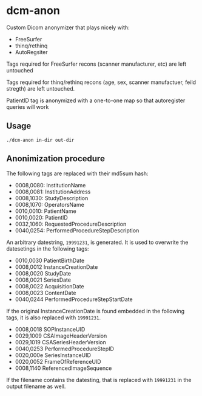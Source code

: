 # dcm-anon

Custom Dicom anonymizer that plays nicely with:
- FreeSurfer
- thinq/rethinq
- AutoRegsiter

Tags required for FreeSurfer recons (scanner manufacturer, etc) are left untouched

Tags required for thinq/rethinq recons (age, sex, scanner manufactuer, feild stregth) are left untouched.

PatientID tag is anonymized with a one-to-one map so that autoregister queries will work

## Usage

`./dcm-anon in-dir out-dir`

## Anonimization procedure

The following tags are replaced with their md5sum hash:
- 0008,0080: InstitutionName
- 0008,0081: InstitutionAddress
- 0008,1030: StudyDescription
- 0008,1070: OperatorsName
- 0010,0010: PatientName
- 0010,0020: PatientID
- 0032,1060: RequestedProcedureDescription
- 0040,0254: PerformedProcedureStepDescription

An arbitrary datestring, `19991231`, is generated. It is used to overwrite the datesetings in the following tags:
- 0010,0030 PatientBirthDate
- 0008,0012 InstanceCreationDate
- 0008,0020 StudyDate
- 0008,0021 SeriesDate
- 0008,0022 AcquisitionDate
- 0008,0023 ContentDate
- 0040,0244 PerformedProcedureStepStartDate

If the original InstanceCreationDate is found embedded in the following tags, it is also replaced with `19991231`.
- 0008,0018 SOPInstanceUID
- 0029,1009 CSAImageHeaderVersion
- 0029,1019 CSASeriesHeaderVersion
- 0040,0253 PerformedProcedureStepID
- 0020,000e SeriesInstanceUID
- 0020,0052 FrameOfReferenceUID
- 0008,1140 ReferencedImageSequence

If the filename contains the datesting, that is replaced with `19991231` in the output filename as well.
